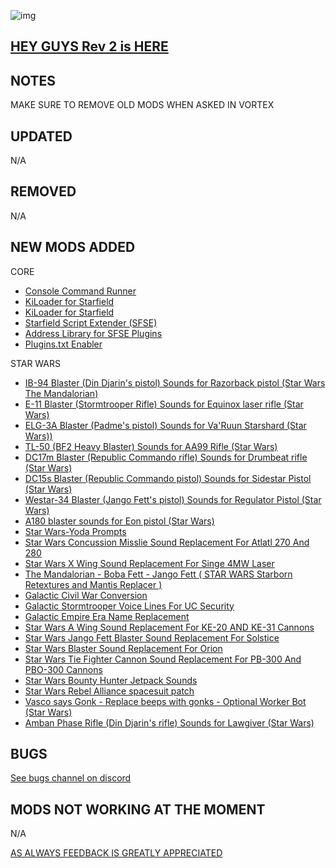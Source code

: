 ![img](https://s11.gifyu.com/images/SgCoI.png)

## [HEY GUYS Rev 2 is HERE](https://)

## NOTES

MAKE SURE TO REMOVE OLD MODS WHEN ASKED IN VORTEX



## UPDATED

N/A
## REMOVED

N/A

## NEW MODS ADDED

CORE
- [Console Command Runner](https://www.nexusmods.com/starfield/mods/2740)
- [KiLoader for Starfield](https://www.nexusmods.com/starfield/mods/3298)
- [KiLoader for Starfield](https://www.nexusmods.com/starfield/mods/3298)
- [Starfield Script Extender (SFSE)](https://www.nexusmods.com/starfield/mods/106)
- [Address Library for SFSE Plugins](https://www.nexusmods.com/starfield/mods/3256)
- [Plugins.txt Enabler](https://www.nexusmods.com/starfield/mods/4157)

STAR WARS
- [IB-94 Blaster (Din Djarin's pistol) Sounds for Razorback pistol (Star Wars The Mandalorian)](https://www.nexusmods.com/starfield/mods/3808?tab=description)
- [E-11 Blaster (Stormtrooper Rifle) Sounds for Equinox laser rifle (Star Wars)](https://www.nexusmods.com/starfield/mods/3717?tab=description)
- [ELG-3A Blaster (Padme's pistol) Sounds for Va'Ruun Starshard (Star Wars))](https://www.nexusmods.com/starfield/mods/3693?tab=description)
- [TL-50 (BF2 Heavy Blaster) Sounds for AA99 Rifle (Star Wars)](https://www.nexusmods.com/starfield/mods/4003?tab=description)
- [DC17m Blaster (Republic Commando rifle) Sounds for Drumbeat rifle (Star Wars)](https://www.nexusmods.com/starfield/mods/3217?tab=description)
- [DC15s Blaster (Republic Commando pistol) Sounds for Sidestar Pistol (Star Wars)](https://www.nexusmods.com/starfield/mods/3107?tab=description)
- [Westar-34 Blaster (Jango Fett's pistol) Sounds for Regulator Pistol (Star Wars)](https://www.nexusmods.com/starfield/mods/3455?tab=description)
- [A180 blaster sounds for Eon pistol (Star Wars)](https://www.nexusmods.com/starfield/mods/2932?tab=description)
- [Star Wars-Yoda Prompts](https://www.nexusmods.com/starfield/mods/3098)
- [Star Wars Concussion Misslie Sound Replacement For Atlatl 270 And 280](https://www.nexusmods.com/starfield/mods/2932?tab=description)
- [Star Wars X Wing Sound Replacement For Singe 4MW Laser](https://www.nexusmods.com/starfield/mods/3078?tab=description)
- [The Mandalorian - Boba Fett - Jango Fett ( STAR WARS Starborn Retextures and Mantis Replacer )](https://www.nexusmods.com/starfield/mods/2848?tab=description)
- [Galactic Civil War Conversion](https://www.nexusmods.com/starfield/mods/1659?tab=description)
- [Galactic Stormtrooper Voice Lines For UC Security](https://www.nexusmods.com/starfield/mods/2176?tab=description)
- [Galactic Empire Era Name Replacement](https://www.nexusmods.com/starfield/mods/2307?tab=description)
- [Star Wars A Wing Sound Replacement For KE-20 AND KE-31 Cannons](https://www.nexusmods.com/starfield/mods/2581?tab=description)
- [Star Wars Jango Fett Blaster Sound Replacement For Solstice](https://www.nexusmods.com/starfield/mods/2216)
- [Star Wars Blaster Sound Replacement For Orion](https://www.nexusmods.com/starfield/mods/2193)
- [Star Wars Tie Fighter Cannon Sound Replacement For PB-300 And PBO-300 Cannons](https://www.nexusmods.com/starfield/mods/2262?tab=description)
- [Star Wars Bounty Hunter Jetpack Sounds](https://www.nexusmods.com/starfield/mods/2154)
- [Star Wars Rebel Alliance spacesuit patch](https://www.nexusmods.com/starfield/mods/679)
- [Vasco says Gonk - Replace beeps with gonks - Optional Worker Bot (Star Wars)](https://www.nexusmods.com/starfield/mods/4164)
- [Amban Phase Rifle (Din Djarin's rifle) Sounds for Lawgiver (Star Wars)](https://www.nexusmods.com/starfield/mods/4181?tab=description)

## BUGS

[See bugs channel on discord](https://discord.gg/xZNztPjA2u)

## MODS NOT WORKING AT THE MOMENT

N/A

[AS ALWAYS FEEDBACK IS GREATLY APPRECIATED](https://)
